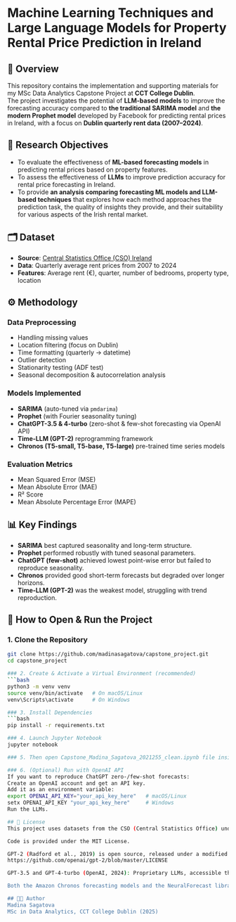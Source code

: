 # Machine Learning Techniques and Large Language Models for Property Rental Price Prediction in Ireland  

## 📖 Overview  
This repository contains the implementation and supporting materials for my MSc Data Analytics Capstone Project at **CCT College Dublin**.   
The project investigates the potential of **LLM-based models** to improve the forecasting accuracy compared to **the traditional SARIMA model** and **the modern Prophet model** developed by Facebook for predicting rental prices in Ireland, with a focus on **Dublin quarterly rent data (2007–2024)**.
## 🎯 Research Objectives  
- To evaluate the effectiveness of **ML-based forecasting models** in predicting rental prices based on property features.  
- To assess the effectiveness of **LLMs** to improve prediction accuracy for rental price forecasting in Ireland.
- To provide **an analysis comparing forecasting ML models and LLM-based techniques** that explores how each method approaches the prediction task, the quality of insights they provide, and their suitability for various aspects of the Irish rental market.  

## 🗂 Dataset  
- **Source**: [Central Statistics Office (CSO) Ireland](https://data.cso.ie/table/RIQ02)  
- **Data**: Quarterly average rent prices from 2007 to 2024  
- **Features**: Average rent (€), quarter, number of bedrooms, property type, location  

## ⚙️ Methodology  
### Data Preprocessing  
- Handling missing values  
- Location filtering (focus on Dublin)  
- Time formatting (quarterly → datetime)  
- Outlier detection  
- Stationarity testing (ADF test)  
- Seasonal decomposition & autocorrelation analysis  

### Models Implemented  
- **SARIMA** (auto-tuned via `pmdarima`)  
- **Prophet** (with Fourier seasonality tuning) 
- **ChatGPT-3.5 & 4-turbo** (zero-shot & few-shot forecasting via OpenAI API)  
- **Time-LLM (GPT-2)** reprogramming framework  
- **Chronos (T5-small, T5-base, T5-large)** pre-trained time series models  

### Evaluation Metrics  
- Mean Squared Error (MSE)  
- Mean Absolute Error (MAE)  
- R² Score  
- Mean Absolute Percentage Error (MAPE)  

## 📊 Key Findings  
- **SARIMA** best captured seasonality and long-term structure.  
- **Prophet** performed robustly with tuned seasonal parameters.  
- **ChatGPT (few-shot)** achieved lowest point-wise error but failed to reproduce seasonality.  
- **Chronos** provided good short-term forecasts but degraded over longer horizons.  
- **Time-LLM (GPT-2)** was the weakest model, struggling with trend reproduction.  

## 🚀 How to Open & Run the Project  

### 1. Clone the Repository  
```bash
git clone https://github.com/madinasagatova/capstone_project.git
cd capstone_project 

### 2. Create & Activate a Virtual Environment (recommended)  
```bash
python3 -m venv venv
source venv/bin/activate   # On macOS/Linux
venv\Scripts\activate      # On Windows

### 3. Install Dependencies
```bash
pip install -r requirements.txt

### 4. Launch Jupyter Notebook
jupyter notebook

### 5. Then open Capstone_Madina_Sagatova_2021255_clean.ipynb file inside the folder.

### 6. (Optional) Run with OpenAI API
If you want to reproduce ChatGPT zero-/few-shot forecasts:
Create an OpenAI account and get an API key.
Add it as an environment variable:
export OPENAI_API_KEY="your_api_key_here"   # macOS/Linux
setx OPENAI_API_KEY "your_api_key_here"     # Windows
Run the LLMs.

## 📑 License
This project uses datasets from the CSO (Central Statistics Office) under the CC BY 4.0 license. The dataset for this research was downloaded from the CSO website using API, available at: https://data.cso.ie/table/RIQ02.

Code is provided under the MIT License.

GPT-2 (Radford et al., 2019) is open source, released under a modified MIT License, which permits unlimited usage for commercial and research purposes as long as proper acknowledgement is provided.   The license can be found at: 
https://github.com/openai/gpt-2/blob/master/LICENSE

GPT-3.5 and GPT-4-turbo (OpenAI, 2024): Proprietary LLMs, accessible through OpenAI's API and requires compliance with OpenAI’s licensing terms and citation in academic work.

Both the Amazon Chronos forecasting models and the NeuralForecast library to utilise the Time-LLM, used in this work are open source and licensed under the Apache License 2.0 (Apache, 2004). As long as the original license and copyright notices remain intact, this permissive license permits both personal and commercial use, modification, and redistribution of the software. These licensing conditions guarantee that the tools can be used in practical and academic projects while adhering to open-source standards. 

## 👩‍💻 Author
Madina Sagatova
MSc in Data Analytics, CCT College Dublin (2025)
